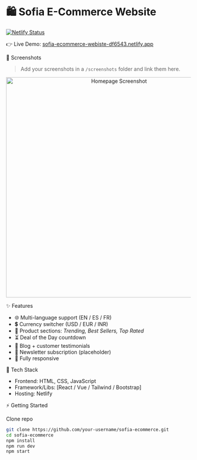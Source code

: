 # 🛍️ Sofia E-Commerce Website

[![Netlify Status](https://api.netlify.com/api/v1/badges/YOUR-BADGE-ID/deploy-status)](https://sofia-ecommerce-webiste-df6543.netlify.app)

👉 Live Demo: [sofia-ecommerce-webiste-df6543.netlify.app](https://sofia-ecommerce-webiste-df6543.netlify.app)



 📸 Screenshots
> Add your screenshots in a `/screenshots` folder and link them here.

<p align="center">
  <img src="screenshots/homepage.png" width="600" alt="Homepage Screenshot"/>
</p>


 ✨ Features
- 🌐 Multi-language support (EN / ES / FR)  
- 💲 Currency switcher (USD / EUR / INR)  
- 🛒 Product sections: *Trending, Best Sellers, Top Rated*  
- ⏳ Deal of the Day countdown  
- 📰 Blog + customer testimonials  
- 📩 Newsletter subscription (placeholder)  
- 📱 Fully responsive  



 🚀 Tech Stack
- Frontend: HTML, CSS, JavaScript  
- Framework/Libs: [React / Vue / Tailwind / Bootstrap]  
- Hosting: Netlify  



 ⚡ Getting Started

 Clone repo
```bash
git clone https://github.com/your-username/sofia-ecommerce.git
cd sofia-ecommerce
npm install
npm run dev
npm start
